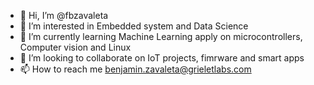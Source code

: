 - 👋 Hi, I’m @fbzavaleta
- 👀 I’m interested in Embedded system and Data Science
- 🌱 I’m currently learning Machine Learning apply on microcontrollers, Computer vision and Linux
- 💞️ I’m looking to collaborate on IoT projects, fimrware and smart apps
- 📫 How to reach me benjamin.zavaleta@grieletlabs.com

<!---
fbzavaleta/fbzavaleta is a ✨ special ✨ repository because its `README.md` (this file) appears on your GitHub profile.
You can click the Preview link to take a look at your changes.
--->
